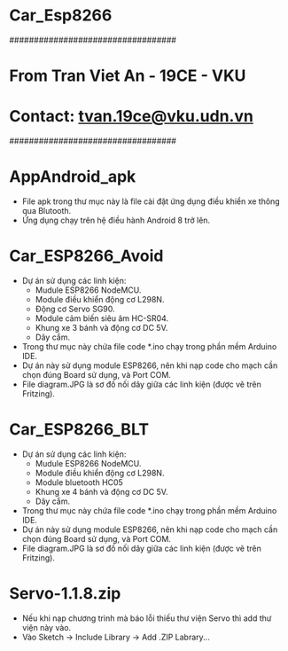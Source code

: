 # Car_Esp8266

##################################
# From Tran Viet An - 19CE - VKU #
# Contact: tvan.19ce@vku.udn.vn  #
##################################

# AppAndroid_apk
- File apk trong thư mục này là file cài đặt ứng dụng điều khiển xe thông qua Blutooth.
- Ứng dụng chạy trên hệ điều hành Android 8 trở lên.

# Car_ESP8266_Avoid
- Dự án sử dụng các linh kiện: 
  + Mudule ESP8266 NodeMCU.
  + Module điều khiển động cơ L298N.
  + Động cơ Servo SG90.
  + Module cảm biến siêu âm HC-SR04.
  + Khung xe 3 bánh và động cơ DC 5V.
  + Dây cắm.
- Trong thư mục này chứa file code *.ino chạy trong phần mềm Arduino IDE.
- Dự án này sử dụng module ESP8266, nên khi nạp code cho mạch cần chọn đúng Board sử dụng, và Port COM.
- File diagram.JPG là sơ đồ nối dây giữa các linh kiện (được vẽ trên Fritzing).

# Car_ESP8266_BLT
- Dự án sử dụng các linh kiện: 
  + Mudule ESP8266 NodeMCU.
  + Module điều khiển động cơ L298N.
  + Module bluetooth HC05
  + Khung xe 4 bánh và động cơ DC 5V.
  + Dây cắm.
- Trong thư mục này chứa file code *.ino chạy trong phần mềm Arduino IDE.
- Dự án này sử dụng module ESP8266, nên khi nạp code cho mạch cần chọn đúng Board sử dụng, và Port COM.
- File diagram.JPG là sơ đồ nối dây giữa các linh kiện (được vẽ trên Fritzing).

# Servo-1.1.8.zip
- Nếu khi nạp chương trình mà báo lỗi thiếu thư viện Servo thì add thư viện này vào.
- Vào Sketch -> Include Library -> Add .ZIP Labrary...
